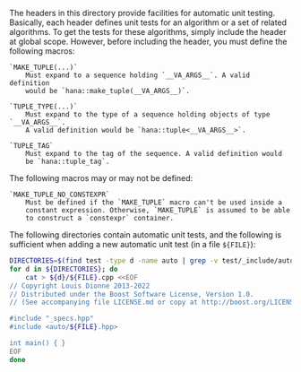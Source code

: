 The headers in this directory provide facilities for automatic unit testing.
Basically, each header defines unit tests for an algorithm or a set of related
algorithms. To get the tests for these algorithms, simply include the header
at global scope. However, before including the header, you must define the
following macros:

    `MAKE_TUPLE(...)`
        Must expand to a sequence holding `__VA_ARGS__`. A valid definition
        would be `hana::make_tuple(__VA_ARGS__)`.

    `TUPLE_TYPE(...)`
        Must expand to the type of a sequence holding objects of type `__VA_ARGS__`.
        A valid definition would be `hana::tuple<__VA_ARGS__>`.

    `TUPLE_TAG`
        Must expand to the tag of the sequence. A valid definition would
        be `hana::tuple_tag`.


The following macros may or may not be defined:

    `MAKE_TUPLE_NO_CONSTEXPR`
        Must be defined if the `MAKE_TUPLE` macro can't be used inside a
        constant expression. Otherwise, `MAKE_TUPLE` is assumed to be able
        to construct a `constexpr` container.

The following directories contain automatic unit tests, and the following is
sufficient when adding a new automatic unit test (in a file `${FILE}`):

```sh
DIRECTORIES=$(find test -type d -name auto | grep -v test/_include/auto)
for d in ${DIRECTORIES}; do
    cat > ${d}/${FILE}.cpp <<EOF
// Copyright Louis Dionne 2013-2022
// Distributed under the Boost Software License, Version 1.0.
// (See accompanying file LICENSE.md or copy at http://boost.org/LICENSE_1_0.txt)

#include "_specs.hpp"
#include <auto/${FILE}.hpp>

int main() { }
EOF
done
```
